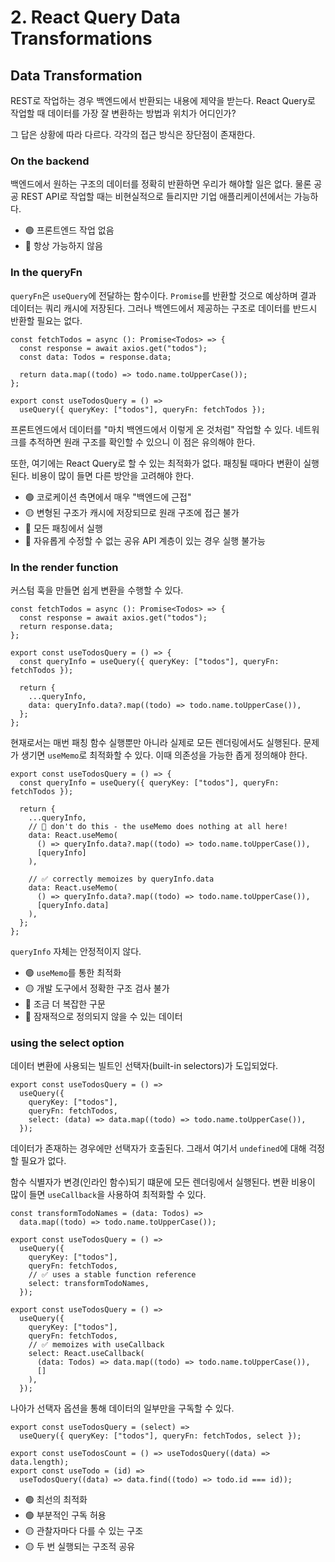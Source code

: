 # 2. React Query Data Transformations

## Data Transformation

REST로 작업하는 경우 백엔드에서 반환되는 내용에 제약을 받는다.
React Query로 작업할 때 데이터를 가장 잘 변환하는 방법과 위치가 어디인가?

그 답은 상황에 따라 다르다.
각각의 접근 방식은 장단점이 존재한다.

### On the backend

백엔드에서 원하는 구조의 데이터를 정확히 반환하면 우리가 해야할 일은 없다.
물론 공공 REST API로 작업할 때는 비현실적으로 들리지만 기업 애플리케이션에서는 가능하다.

- 🟢 프론트엔드 작업 없음
- 🔴 항상 가능하지 않음

### In the queryFn

`queryFn`은 `useQuery`에 전달하는 함수이다.
`Promise`를 반환할 것으로 예상하며 결과 데이터는 쿼리 캐시에 저장된다.
그러나 백엔드에서 제공하는 구조로 데이터를 반드시 반환할 필요는 없다.

```tsx
const fetchTodos = async (): Promise<Todos> => {
  const response = await axios.get("todos");
  const data: Todos = response.data;

  return data.map((todo) => todo.name.toUpperCase());
};

export const useTodosQuery = () =>
  useQuery({ queryKey: ["todos"], queryFn: fetchTodos });
```

프론트엔드에서 데이터를 "마치 백엔드에서 이렇게 온 것처럼" 작업할 수 있다.
네트워크를 추적하면 원래 구조를 확인할 수 있으니 이 점은 유의해야 한다.

또한, 여기에는 React Query로 할 수 있는 최적화가 없다.
패칭될 때마다 변환이 실행된다.
비용이 많이 들면 다른 방안을 고려해야 한다.

- 🟢 코로케이션 측면에서 매우 "백엔드에 근접"
- 🟡 변형된 구조가 캐시에 저장되므로 원래 구조에 접근 불가
- 🔴 모든 패칭에서 실행
- 🔴 자유롭게 수정할 수 없는 공유 API 계층이 있는 경우 실행 불가능

### In the render function

커스텀 훅을 만들면 쉽게 변환을 수행할 수 있다.

```tsx
const fetchTodos = async (): Promise<Todos> => {
  const response = await axios.get("todos");
  return response.data;
};

export const useTodosQuery = () => {
  const queryInfo = useQuery({ queryKey: ["todos"], queryFn: fetchTodos });

  return {
    ...queryInfo,
    data: queryInfo.data?.map((todo) => todo.name.toUpperCase()),
  };
};
```

현재로서는 매번 패칭 함수 실행뿐만 아니라 실제로 모든 렌더링에서도 실행된다.
문제가 생기면 `useMemo`로 최적화할 수 있다.
이때 의존성을 가능한 좁게 정의해야 한다.

```tsx
export const useTodosQuery = () => {
  const queryInfo = useQuery({ queryKey: ["todos"], queryFn: fetchTodos });

  return {
    ...queryInfo,
    // 🚨 don't do this - the useMemo does nothing at all here!
    data: React.useMemo(
      () => queryInfo.data?.map((todo) => todo.name.toUpperCase()),
      [queryInfo]
    ),

    // ✅ correctly memoizes by queryInfo.data
    data: React.useMemo(
      () => queryInfo.data?.map((todo) => todo.name.toUpperCase()),
      [queryInfo.data]
    ),
  };
};
```

`queryInfo` 자체는 안정적이지 않다.

- 🟢 `useMemo`를 통한 최적화
- 🟡 개발 도구에서 정확한 구조 검사 불가
- 🔴 조금 더 복잡한 구문
- 🔴 잠재적으로 정의되지 않을 수 있는 데이터

### using the select option

데이터 변환에 사용되는 빌트인 선택자(built-in selectors)가 도입되었다.

```tsx
export const useTodosQuery = () =>
  useQuery({
    queryKey: ["todos"],
    queryFn: fetchTodos,
    select: (data) => data.map((todo) => todo.name.toUpperCase()),
  });
```

데이터가 존재하는 경우에만 선택자가 호출된다.
그래서 여기서 `undefined`에 대해 걱정할 필요가 없다.

함수 식별자가 변경(인라인 함수)되기 떄문에 모든 렌더링에서 실행된다.
변환 비용이 많이 들면 `useCallback`을 사용하여 최적화할 수 있다.

```tsx
const transformTodoNames = (data: Todos) =>
  data.map((todo) => todo.name.toUpperCase());

export const useTodosQuery = () =>
  useQuery({
    queryKey: ["todos"],
    queryFn: fetchTodos,
    // ✅ uses a stable function reference
    select: transformTodoNames,
  });

export const useTodosQuery = () =>
  useQuery({
    queryKey: ["todos"],
    queryFn: fetchTodos,
    // ✅ memoizes with useCallback
    select: React.useCallback(
      (data: Todos) => data.map((todo) => todo.name.toUpperCase()),
      []
    ),
  });
```

나아가 선택자 옵션을 통해 데이터의 일부만을 구독할 수 있다.

```tsx
export const useTodosQuery = (select) =>
  useQuery({ queryKey: ["todos"], queryFn: fetchTodos, select });

export const useTodosCount = () => useTodosQuery((data) => data.length);
export const useTodo = (id) =>
  useTodosQuery((data) => data.find((todo) => todo.id === id));
```

- 🟢 최선의 최적화
- 🟢 부분적인 구독 허용
- 🟡 관찰자마다 다를 수 있는 구조
- 🟡 두 번 실행되는 구조적 공유
